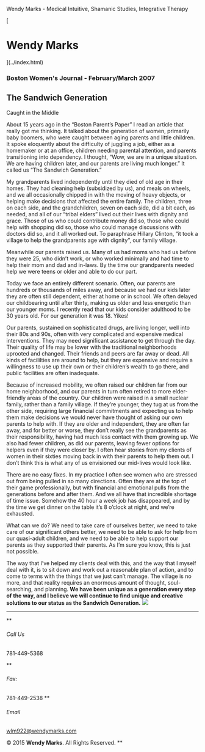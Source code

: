 Wendy Marks - Medical Intuitive, Shamanic Studies, Integrative Therapy  
   
 
 
[ 
# Wendy Marks
](../index.html)   
  

### Boston Women's Journal - February/March 2007
 

## The Sandwich Generation  
Caught in the Middle

About 15 years ago in the “Boston Parent’s Paper” I read an article that really got me thinking. It talked about the generation of women, primarily baby boomers, who were caught between aging parents and little children. It spoke eloquently about the difficulty of juggling a job, either as a homemaker or at an office, children needing parental attention, and parents transitioning into dependency. I thought, “Wow, we are in a unique situation. We are having children later, and our parents are living much longer.” It called us “The Sandwich Generation.”

My grandparents lived independently until they died of old age in their homes. They had cleaning help (subsidized by us), and meals on wheels, and we all occasionally chipped in with the moving of heavy objects, or helping make decisions that affected the entire family. The children, three on each side, and the grandchildren, seven on each side, did a bit each, as needed, and all of our “tribal elders” lived out their lives with dignity and grace. Those of us who could contribute money did so, those who could help with shopping did so, those who could manage discussions with doctors did so, and it all worked out. To paraphrase Hillary Clinton, “it took a village to help the grandparents age with dignity”, our family village.

Meanwhile our parents raised us. Many of us had moms who had us before they were 25, who didn’t work, or who worked minimally and had time to help their mom and dad and in-laws. By the time our grandparents needed help we were teens or older and able to do our part.

Today we face an entirely different scenario. Often, our parents are hundreds or thousands of miles away, and because we had our kids later they are often still dependent, either at home or in school. We often delayed our childbearing until after thirty, making us older and less energetic than our younger moms. I recently read that our kids consider adulthood to be 30 years old. For our generation it was 18. Yikes!

Our parents, sustained on sophisticated drugs, are living longer, well into their 80s and 90s, often with very complicated and expensive medical interventions. They may need significant assistance to get through the day. Their quality of life may be lower with the traditional neighborhoods uprooted and changed. Their friends and peers are far away or dead. All kinds of facililties are around to help, but they are expensive and require a willingness to use up their own or their children’s wealth to go there, and public facilities are often inadequate.

Because of increased mobility, we often raised our children far from our home neighborhood, and our parents in turn often retired to more elder-friendly areas of the country. Our children were raised in a small nuclear family, rather than a family village. If they’re younger, they tug at us from the other side, requiring large financial commitments and expecting us to help them make decisions we would never have thought of asking our own parents to help with. If they are older and independent, they are often far away, and for better or worse, they don’t really see the grandparents as their responsibility, having had much less contact with them growing up. We also had fewer children, as did our parents, leaving fewer options for helpers even if they were closer by. I often hear stories from my clients of women in their sixties moving back in with their parents to help them out. I don’t think this is what any of us envisioned our mid-lives would look like.

There are no easy fixes. In my practice I often see women who are stressed out from being pulled in so many directions. Often they are at the top of their game professionally, but with financial and emotional pulls from the generations before and after them. And we all have that incredible shortage of time issue. Somehow the 40 hour a week job has disappeared, and by the time we get dinner on the table it’s 8 o’clock at night, and we’re exhausted.

What can we do? We need to take care of ourselves better, we need to take care of our significant others better, we need to be able to ask for help from our quasi-adult children, and we need to be able to help support our parents as they supported their parents. As I’m sure you know, this is just not possible.

The way that I’ve helped my clients deal with this, and the way that I myself deal with it, is to sit down and work out a reasonable plan of action, and to come to terms with the things that we just can’t manage. The village is no more, and that reality requires an enormous amount of thought, soul-searching, and planning. **We have been unique as a generation every step of the way, and I believe we will continue to find unique and creative solutions to our status as the Sandwich Generation.**
![](../img/wolflogo.png)
* * *
**
###### Call Us

781-449-5368  

**
###### Fax:

781-449-2538
**
###### Email

[wlm922@wendymarks.com](mailto:yourname@domain.com)
  
 

© 2015 **Wendy Marks**. All Rights Reserved.
   **